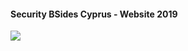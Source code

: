 #### Security BSides Cyprus - Website 2019

![](https://github.com/bsidescyprus/bsidescyprus.github.io/blob/master/img/bsidescy_logo.jpg)
